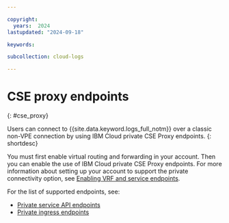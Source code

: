 ```yaml
---

copyright:
  years:  2024
lastupdated: "2024-09-18"

keywords:

subcollection: cloud-logs

---
```


# CSE proxy endpoints
{: #cse_proxy}

Users can connect to {{site.data.keyword.logs_full_notm}} over a classic non-VPE connection by using IBM Cloud private CSE Proxy endpoints.
{: shortdesc}

You must first enable virtual routing and forwarding in your account. Then you can enable the use of IBM Cloud private CSE Proxy endpoints. For more information about setting up your account to support the private connectivity option, see [Enabling VRF and service endpoints](/docs/account?topic=account-service-endpoints-overview).

For the list of supported endpoints, see:

* [Private service API endpoints](/docs/cloud-logs?topic=cloud-logs-endpoints_api#private-endpoints)
* [Private ingress endpoints](/docs/cloud-logs?topic=cloud-logs-endpoints_ingress#ingress-private-endpoints)

